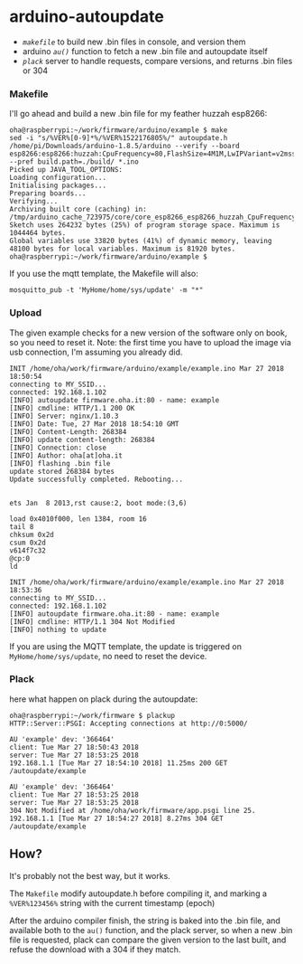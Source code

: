 # arduino-autoupdate

* *`makefile`* to build new .bin files in console, and version them
* arduino *`au()`* function to fetch a new .bin file and autoupdate itself
* *`plack`* server to handle requests, compare versions, and returns .bin files or 304

### Makefile

I'll go ahead and build a new .bin file for my feather huzzah esp8266:

```
oha@raspberrypi:~/work/firmware/arduino/example $ make
sed -i "s/%VER%[0-9]*%/%VER%1522176805%/" autoupdate.h
/home/pi/Downloads/arduino-1.8.5/arduino --verify --board esp8266:esp8266:huzzah:CpuFrequency=80,FlashSize=4M1M,LwIPVariant=v2mss536,FlashErase=none,UploadSpeed=115200 --pref build.path=./build/ *.ino
Picked up JAVA_TOOL_OPTIONS:
Loading configuration...
Initialising packages...
Preparing boards...
Verifying...
Archiving built core (caching) in: /tmp/arduino_cache_723975/core/core_esp8266_esp8266_huzzah_CpuFrequency_80,FlashSize_4M1M,LwIPVariant_v2mss536,Debug_Disabled,DebugLevel_None____,FlashErase_none,UploadSpeed_115200_280111de7025b2af083c77835ebbed26.a
Sketch uses 264232 bytes (25%) of program storage space. Maximum is 1044464 bytes.
Global variables use 33820 bytes (41%) of dynamic memory, leaving 48100 bytes for local variables. Maximum is 81920 bytes.
oha@raspberrypi:~/work/firmware/arduino/example $
```

If you use the mqtt template, the Makefile will also:
```
mosquitto_pub -t 'MyHome/home/sys/update' -m "*"
```

### Upload

The given example checks for a new version of the software only on book, so you need to reset it. Note: the first time you have to upload the image via usb connection, I'm assuming you already did.

```
INIT /home/oha/work/firmware/arduino/example/example.ino Mar 27 2018 18:50:54
connecting to MY_SSID...
connected: 192.168.1.102
[INFO] autoupdate firmware.oha.it:80 - name: example
[INFO] cmdline: HTTP/1.1 200 OK
[INFO] Server: nginx/1.10.3
[INFO] Date: Tue, 27 Mar 2018 18:54:10 GMT
[INFO] Content-Length: 268384
[INFO] update content-length: 268384
[INFO] Connection: close
[INFO] Author: oha[at]oha.it
[INFO] flashing .bin file
update stored 268384 bytes
Update successfully completed. Rebooting...


ets Jan  8 2013,rst cause:2, boot mode:(3,6)

load 0x4010f000, len 1384, room 16 
tail 8
chksum 0x2d
csum 0x2d
v614f7c32
@cp:0
ld

INIT /home/oha/work/firmware/arduino/example/example.ino Mar 27 2018 18:53:36
connecting to MY_SSID...
connected: 192.168.1.102
[INFO] autoupdate firmware.oha.it:80 - name: example
[INFO] cmdline: HTTP/1.1 304 Not Modified
[INFO] nothing to update
```

If you are using the MQTT template, the update is triggered on `MyHome/home/sys/update`, no need to reset the device.

### Plack

here what happen on plack during the autoupdate:

```
oha@raspberrypi:~/work/firmware $ plackup
HTTP::Server::PSGI: Accepting connections at http://0:5000/

AU 'example' dev: '366464'
client: Tue Mar 27 18:50:43 2018
server: Tue Mar 27 18:53:25 2018
192.168.1.1 [Tue Mar 27 18:54:10 2018] 11.25ms 200 GET /autoupdate/example

AU 'example' dev: '366464'
client: Tue Mar 27 18:53:25 2018
server: Tue Mar 27 18:53:25 2018
304 Not Modified at /home/oha/work/firmware/app.psgi line 25.
192.168.1.1 [Tue Mar 27 18:54:27 2018] 8.27ms 304 GET /autoupdate/example
```

## How?

It's probably not the best way, but it works.

The `Makefile` modify autoupdate.h before compiling it, and marking a `%VER%123456%` string with the current timestamp (epoch)

After the arduino compiler finish, the string is baked into the .bin file, and available both to the `au()` function, and the plack server, so when a new .bin file is requested, plack can compare the given version to the last built, and refuse the download with a 304 if they match.


